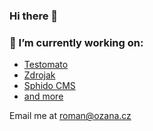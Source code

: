 ### Hi there 👋

### 🔭 I’m currently working on:

- [Testomato](https://www.testomato.com/)
- [Zdrojak](https://www.zdrojak.cz/)
- [Sphido CMS](https://sphido.cz/)
- [and more](https://ozana.cz)

Email me at roman@ozana.cz
